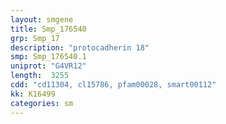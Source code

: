 ```yaml
---
layout: smgene
title: Smp_176540
grp: Smp_17
description: "protocadherin 18"
smp: Smp_176540.1
uniprot: "G4VR12"
length:  3255
cdd: "cd11304, cl15786, pfam00028, smart00112"
kk: K16499
categories: sm
---
```

